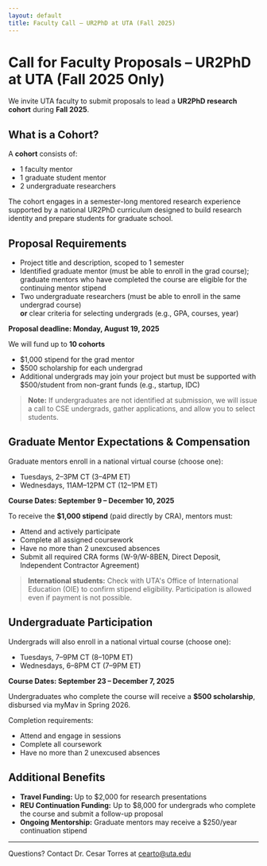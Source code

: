 ```yaml
---
layout: default
title: Faculty Call – UR2PhD at UTA (Fall 2025)
---
```


# Call for Faculty Proposals – UR2PhD at UTA (Fall 2025 Only)

We invite UTA faculty to submit proposals to lead a **UR2PhD research cohort** during **Fall 2025**.

## What is a Cohort?

A **cohort** consists of:

- 1 faculty mentor  
- 1 graduate student mentor  
- 2 undergraduate researchers  

The cohort engages in a semester-long mentored research experience supported by a national UR2PhD curriculum designed to build research identity and prepare students for graduate school.

## Proposal Requirements

- Project title and description, scoped to 1 semester  
- Identified graduate mentor (must be able to enroll in the grad course); graduate mentors who have completed the course are eligible for the continuing mentor stipend  
- Two undergraduate researchers (must be able to enroll in the same undergrad course)  
  **or** clear criteria for selecting undergrads (e.g., GPA, courses, year)  

**Proposal deadline: Monday, August 19, 2025**

We will fund up to **10 cohorts**  
- $1,000 stipend for the grad mentor  
- $500 scholarship for each undergrad  
- Additional undergrads may join your project but must be supported with $500/student from non-grant funds (e.g., startup, IDC)

> **Note:** If undergraduates are not identified at submission, we will issue a call to CSE undergrads, gather applications, and allow you to select students.

## Graduate Mentor Expectations & Compensation

Graduate mentors enroll in a national virtual course (choose one):

- Tuesdays, 2–3PM CT (3–4PM ET)  
- Wednesdays, 11AM–12PM CT (12–1PM ET)  

**Course Dates: September 9 – December 10, 2025**

To receive the **$1,000 stipend** (paid directly by CRA), mentors must:

- Attend and actively participate  
- Complete all assigned coursework  
- Have no more than 2 unexcused absences  
- Submit all required CRA forms (W-9/W-8BEN, Direct Deposit, Independent Contractor Agreement)

> **International students:** Check with UTA's Office of International Education (OIE) to confirm stipend eligibility. Participation is allowed even if payment is not possible.

## Undergraduate Participation

Undergrads will also enroll in a national virtual course (choose one):

- Tuesdays, 7–9PM CT (8–10PM ET)  
- Wednesdays, 6–8PM CT (7–9PM ET)  

**Course Dates: September 23 – December 7, 2025**

Undergraduates who complete the course will receive a **$500 scholarship**, disbursed via myMav in Spring 2026.

Completion requirements:

- Attend and engage in sessions  
- Complete all coursework  
- Have no more than 2 unexcused absences  

## Additional Benefits

- **Travel Funding:** Up to $2,000 for research presentations  
- **REU Continuation Funding:** Up to $8,000 for undergrads who complete the course and submit a follow-up proposal  
- **Ongoing Mentorship:** Graduate mentors may receive a $250/year continuation stipend

---

Questions? Contact Dr. Cesar Torres at [cearto@uta.edu](mailto:cearto@uta.edu)

